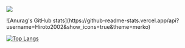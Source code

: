  ![](https://github-profile-summary-cards.vercel.app/api/cards/profile-details?username=Hiroto2002&theme=onedark)
 
 <div>
![Anurag's GitHub stats](https://github-readme-stats.vercel.app/api?username=Hiroto2002&show_icons=true&theme=merko)
 
[![Top Langs](https://github-readme-stats.vercel.app/api/top-langs/?username=Hiroto2002&layout=compact&langs_count=6&theme=merko)](https://github.com/anuraghazra/github-readme-stats)
</div>
